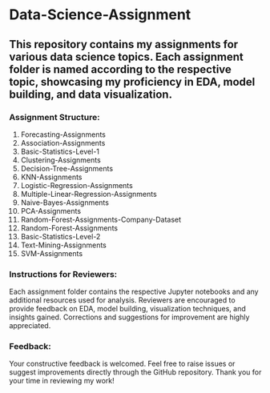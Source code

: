 # Data-Science-Assignment

## This repository contains my assignments for various data science topics. Each assignment folder is named according to the respective topic, showcasing my proficiency in EDA, model building, and data visualization.

### Assignment Structure:
1. Forecasting-Assignments
2. Association-Assignments
3. Basic-Statistics-Level-1
4. Clustering-Assignments
5. Decision-Tree-Assignments
6. KNN-Assignments
7. Logistic-Regression-Assignments
8. Multiple-Linear-Regression-Assignments
9. Naive-Bayes-Assignments
10. PCA-Assignments
11. Random-Forest-Assignments-Company-Dataset
12. Random-Forest-Assignments
13. Basic-Statistics-Level-2
14. Text-Mining-Assignments
15. SVM-Assignments

### Instructions for Reviewers:
Each assignment folder contains the respective Jupyter notebooks and any additional resources used for analysis. Reviewers are encouraged to provide feedback on EDA, model building, visualization techniques, and insights gained. Corrections and suggestions for improvement are highly appreciated.

### Feedback:
Your constructive feedback is welcomed. Feel free to raise issues or suggest improvements directly through the GitHub repository. Thank you for your time in reviewing my work!

